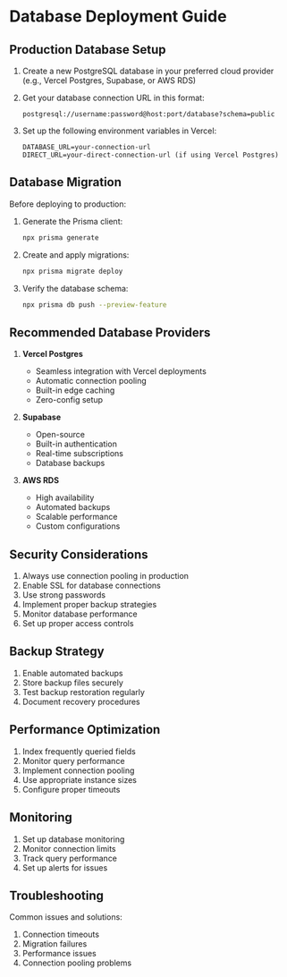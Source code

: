 # Database Deployment Guide

## Production Database Setup

1. Create a new PostgreSQL database in your preferred cloud provider (e.g., Vercel Postgres, Supabase, or AWS RDS)

2. Get your database connection URL in this format:

   ```
   postgresql://username:password@host:port/database?schema=public
   ```

3. Set up the following environment variables in Vercel:
   ```
   DATABASE_URL=your-connection-url
   DIRECT_URL=your-direct-connection-url (if using Vercel Postgres)
   ```

## Database Migration

Before deploying to production:

1. Generate the Prisma client:

   ```bash
   npx prisma generate
   ```

2. Create and apply migrations:

   ```bash
   npx prisma migrate deploy
   ```

3. Verify the database schema:
   ```bash
   npx prisma db push --preview-feature
   ```

## Recommended Database Providers

1. **Vercel Postgres**
   - Seamless integration with Vercel deployments
   - Automatic connection pooling
   - Built-in edge caching
   - Zero-config setup

2. **Supabase**
   - Open-source
   - Built-in authentication
   - Real-time subscriptions
   - Database backups

3. **AWS RDS**
   - High availability
   - Automated backups
   - Scalable performance
   - Custom configurations

## Security Considerations

1. Always use connection pooling in production
2. Enable SSL for database connections
3. Use strong passwords
4. Implement proper backup strategies
5. Monitor database performance
6. Set up proper access controls

## Backup Strategy

1. Enable automated backups
2. Store backup files securely
3. Test backup restoration regularly
4. Document recovery procedures

## Performance Optimization

1. Index frequently queried fields
2. Monitor query performance
3. Implement connection pooling
4. Use appropriate instance sizes
5. Configure proper timeouts

## Monitoring

1. Set up database monitoring
2. Monitor connection limits
3. Track query performance
4. Set up alerts for issues

## Troubleshooting

Common issues and solutions:

1. Connection timeouts
2. Migration failures
3. Performance issues
4. Connection pooling problems
